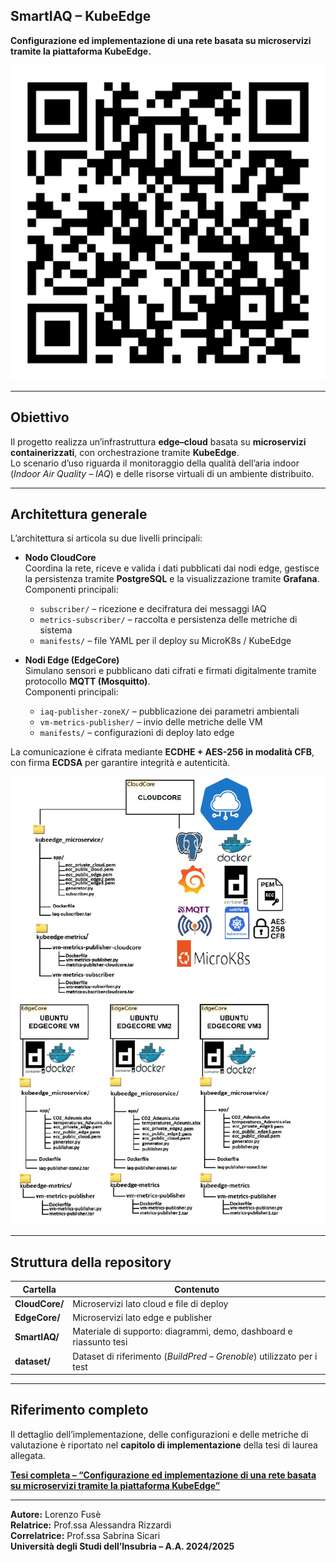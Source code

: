 ## SmartIAQ – KubeEdge
 **Configurazione ed implementazione di una rete basata su microservizi tramite la piattaforma KubeEdge.**  

<p align="center">
  <img src="SmartIAQ/Demo.png" alt="Demo SmartIAQ" width="600">
</p>
 

---

## Obiettivo

Il progetto realizza un’infrastruttura **edge–cloud** basata su **microservizi containerizzati**, con orchestrazione tramite **KubeEdge**.  
Lo scenario d’uso riguarda il monitoraggio della qualità dell’aria indoor (*Indoor Air Quality – IAQ*) e delle risorse virtuali di un ambiente distribuito.

---

## Architettura generale

L’architettura si articola su due livelli principali:

- **Nodo CloudCore**  
  Coordina la rete, riceve e valida i dati pubblicati dai nodi edge, gestisce la persistenza tramite **PostgreSQL** e la visualizzazione tramite **Grafana**.  
  Componenti principali:
  - `subscriber/` – ricezione e decifratura dei messaggi IAQ  
  - `metrics-subscriber/` – raccolta e persistenza delle metriche di sistema  
  - `manifests/` – file YAML per il deploy su MicroK8s / KubeEdge  

- **Nodi Edge (EdgeCore)**  
  Simulano sensori e pubblicano dati cifrati e firmati digitalmente tramite protocollo **MQTT (Mosquitto)**.  
  Componenti principali:
  - `iaq-publisher-zoneX/` – pubblicazione dei parametri ambientali  
  - `vm-metrics-publisher/` – invio delle metriche delle VM  
  - `manifests/` – configurazioni di deploy lato edge  

La comunicazione è cifrata mediante **ECDHE + AES-256 in modalità CFB**, con firma **ECDSA** per garantire integrità e autenticità.



<p align="center">
  <img src="SmartIAQ/architecture-diagram.png" alt="Arch SmartIAQ" width="600">
</p>

---

##  Struttura della repository

| Cartella | Contenuto |
|-----------|-----------|
| **CloudCore/** | Microservizi lato cloud e file di deploy |
| **EdgeCore/** | Microservizi lato edge e publisher |
| **SmartIAQ/** | Materiale di supporto: diagrammi, demo, dashboard e riassunto tesi |
| **dataset/** | Dataset di riferimento (*BuildPred – Grenoble*) utilizzato per i test |

---


## Riferimento completo

<p>Il dettaglio dell’implementazione, delle configurazioni e delle metriche di valutazione è riportato nel <strong>capitolo di implementazione</strong> della tesi di laurea allegata.</p>

<p>
   <a href="https://github.com/user-attachments/files/22922343/Tesi_Fuse_Lorenzo_753168.pdf" target="_blank">
  <strong>Tesi completa – “Configurazione ed implementazione di una rete basata su microservizi tramite la piattaforma KubeEdge”</strong>
  </a>
</p>

<hr>

<p><strong>Autore:</strong> Lorenzo Fusè<br>
<strong>Relatrice:</strong> Prof.ssa Alessandra Rizzardi<br>
<strong>Correlatrice:</strong> Prof.ssa Sabrina Sicari<br>
<strong>Università degli Studi dell’Insubria – A.A. 2024/2025</strong></p>
